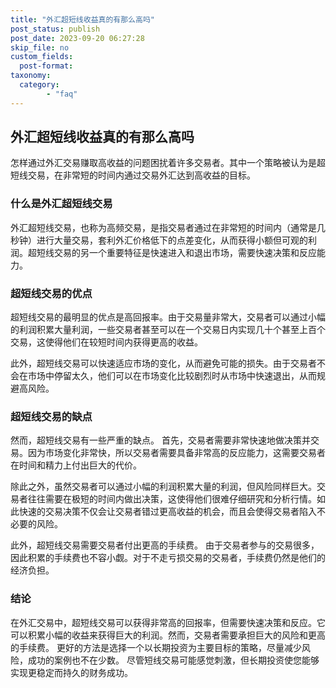 ```yaml
---
title: "外汇超短线收益真的有那么高吗"
post_status: publish
post_date: 2023-09-20 06:27:28
skip_file: no
custom_fields: 
  post-format: 
taxonomy:
  category:
        - "faq"
---
```


## 外汇超短线收益真的有那么高吗

怎样通过外汇交易赚取高收益的问题困扰着许多交易者。其中一个策略被认为是超短线交易，在非常短的时间内通过交易外汇达到高收益的目标。

### 什么是外汇超短线交易

外汇超短线交易，也称为高频交易，是指交易者通过在非常短的时间内（通常是几秒钟）进行大量交易，套利外汇价格低下的点差变化，从而获得小额但可观的利润。超短线交易的另一个重要特征是快速进入和退出市场，需要快速决策和反应能力。

### 超短线交易的优点

超短线交易的最明显的优点是高回报率。由于交易量非常大，交易者可以通过小幅的利润积累大量利润，一些交易者甚至可以在一个交易日内实现几十个甚至上百个交易，这使得他们在较短时间内获得更高的收益。

此外，超短线交易可以快速适应市场的变化，从而避免可能的损失。由于交易者不会在市场中停留太久，他们可以在市场变化比较剧烈时从市场中快速退出，从而规避高风险。

### 超短线交易的缺点

然而，超短线交易有一些严重的缺点。 首先，交易者需要非常快速地做决策并交易。因为市场变化非常快，所以交易者需要具备非常高的反应能力，这需要交易者在时间和精力上付出巨大的代价。

除此之外，虽然交易者可以通过小幅的利润积累大量的利润，但风险同样巨大。交易者往往需要在极短的时间内做出决策，这使得他们很难仔细研究和分析行情。如此快速的交易决策不仅会让交易者错过更高收益的机会，而且会使得交易者陷入不必要的风险。

此外，超短线交易需要交易者付出更高的手续费。 由于交易者参与的交易很多，因此积累的手续费也不容小觑。对于不走亏损交易的交易者，手续费仍然是他们的经济负担。

### 结论

在外汇交易中，超短线交易可以获得非常高的回报率，但需要快速决策和反应。它可以积累小幅的收益来获得巨大的利润。然而，交易者需要承担巨大的风险和更高的手续费。 更好的方法是选择一个以长期投资为主要目标的策略，尽量减少风险，成功的案例也不在少数。 尽管短线交易可能感觉刺激，但长期投资使您能够实现更稳定而持久的财务成功。
